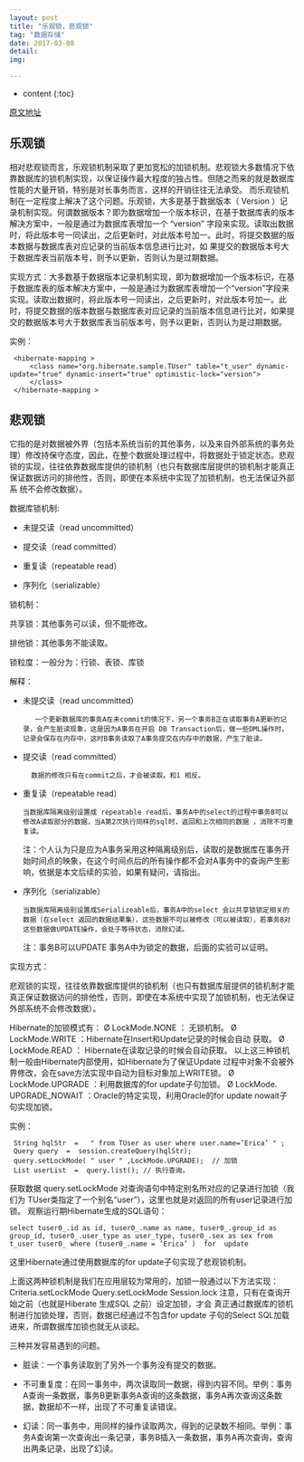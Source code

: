 ```yaml
---
layout: post
title: "乐观锁，悲观锁"
tag: "数据存储"
date: 2017-03-08
detail: 
img: 

---
```


* content
{:toc}

[原文地址](https://www.cnblogs.com/coderMark/p/5599508.html)

## 乐观锁

 相对悲观锁而言，乐观锁机制采取了更加宽松的加锁机制。悲观锁大多数情况下依靠数据库的锁机制实现，以保证操作最大程度的独占性。但随之而来的就是数据库 性能的大量开销，特别是对长事务而言，这样的开销往往无法承受。 而乐观锁机制在一定程度上解决了这个问题。乐观锁，大多是基于数据版本（ Version ）记录机制实现。何谓数据版本？即为数据增加一个版本标识，在基于数据库表的版本解决方案中，一般是通过为数据库表增加一个 “version” 字段来实现。读取出数据时，将此版本号一同读出，之后更新时，对此版本号加一。此时，将提交数据的版本数据与数据库表对应记录的当前版本信息进行比对，如 果提交的数据版本号大于数据库表当前版本号，则予以更新，否则认为是过期数据。

实现方式：大多数基于数据版本记录机制实现，即为数据增加一个版本标识，在基于数据库表的版本解决方案中，一般是通过为数据库表增加一个“version”字段来实现。读取出数据时，将此版本号一同读出，之后更新时，对此版本号加一。此时，将提交数据的版本数据与数据库表对应记录的当前版本信息进行比对，如果提交的数据版本号大于数据库表当前版本号，则予以更新，否则认为是过期数据。  

实例：

```
 <hibernate-mapping >  
	 <class name="org.hibernate.sample.TUser" table="t_user" dynamic-update="true" dynamic-insert="true" optimistic-lock="version">  
	 </class>  
 </hibernate-mapping >  
```
 

## 悲观锁

它指的是对数据被外界（包括本系统当前的其他事务，以及来自外部系统的事务处理）修改持保守态度，因此，在整个数据处理过程中，将数据处于锁定状态。悲观锁的实现，往往依靠数据库提供的锁机制（也只有数据库层提供的锁机制才能真正保证数据访问的排他性，否则，即使在本系统中实现了加锁机制，也无法保证外部系 统不会修改数据）。

数据库锁机制:

* 未提交读（read uncommitted）

* 提交读（read committed）

* 重复读（repeatable read）

* 序列化（serializable）

锁机制：

   共享锁：其他事务可以读，但不能修改。

   排他锁：其他事务不能读取。

锁粒度：一般分为：行锁、表锁、库锁

解释：

* 未提交读（read uncommitted）

         一个更新数据库的事务A在未commit的情况下，另一个事务B正在读取事务A更新的记录，会产生脏读现象，这是因为A事务在开启 DB Transaction后，做一些DML操作时，记录会保存在内存中，这时B事务读取了A事务提交在内存中的数据，产生了脏读。

* 提交读（read committed）

        数据的修改只有在commit之后，才会被读取。和1 相反。

* 重复读（repeatable read）

      当数据库隔离级别设置成 repeatable read后，事务A中的select的过程中事务B可以修改A读取部分的数据，当A第2次执行同样的sql时，返回和上次相同的数据 ，消除不可重复读。

    注：个人认为只是应为A事务采用这种隔离级别后，读取的是数据库在事务开始时间点的映象，在这个时间点后的所有操作都不会对A事务中的查询产生影响，依据是本文后续的实验，如果有疑问，请指出。

* 序列化（serializable）

      当数据库隔离级别设置成Serializeable后，事务A中的select 会以共享锁锁定相关的数据（在select 返回的数据结果集），这些数据不可以被修改（可以被读取），若事务B对这些数据做UPDATE操作，会处于等待状态，消除幻读。

     注：事务B可以UPDATE 事务A中为锁定的数据，后面的实验可以证明。
	 
实现方式：

悲观锁的实现，往往依靠数据库提供的锁机制（也只有数据库层提供的锁机制才能真正保证数据访问的排他性，否则，即使在本系统中实现了加锁机制，也无法保证外部系统不会修改数据）。 

Hibernate的加锁模式有： 
Ø LockMode.NONE ： 无锁机制。 
Ø LockMode.WRITE ：Hibernate在Insert和Update记录的时候会自动 
获取。 
Ø LockMode.READ ： Hibernate在读取记录的时候会自动获取。 
以上这三种锁机制一般由Hibernate内部使用，如Hibernate为了保证Update 
过程中对象不会被外界修改，会在save方法实现中自动为目标对象加上WRITE锁。 
Ø LockMode.UPGRADE ：利用数据库的for update子句加锁。 
Ø LockMode. UPGRADE_NOWAIT ：Oracle的特定实现，利用Oracle的for update nowait子句实现加锁。

实例：

```
 String hqlStr  =   " from TUser as user where user.name=’Erica’ " ; 
 Query query  =  session.createQuery(hqlStr); 
 query.setLockMode( " user " ,LockMode.UPGRADE);  // 加锁  
 List userList  =  query.list(); // 执行查询，

```	 
获取数据 query.setLockMode 对查询语句中特定别名所对应的记录进行加锁（我们为 TUser类指定了一个别名“user”），这里也就是对返回的所有user记录进行加锁。 观察运行期Hibernate生成的SQL语句：
```
select tuser0_.id as id, tuser0_.name as name, tuser0_.group_id as group_id, tuser0_.user_type as user_type, tuser0_.sex as sex from t_user tuser0_ where (tuser0_.name = ’Erica’ )  for  update
``` 
这里Hibernate通过使用数据库的for update子句实现了悲观锁机制。 

上面这两种锁机制是我们在应用层较为常用的，加锁一般通过以下方法实现： 
Criteria.setLockMode 
Query.setLockMode 
Session.lock 
注意，只有在查询开始之前（也就是Hiberate 生成SQL 之前）设定加锁，才会 真正通过数据库的锁机制进行加锁处理，否则，数据已经通过不包含for update 子句的Select SQL加载进来，所谓数据库加锁也就无从谈起。


三种并发容易遇到的问题。

* 脏读：一个事务读取到了另外一个事务没有提交的数据。

* 不可重复度：在同一事务中，两次读取同一数据，得到内容不同。举例：事务A查询一条数据，事务B更新事务A查询的这条数据，事务A再次查询这条数据，数据却不一样，出现了不可重复读错误。

* 幻读：同一事务中，用同样的操作读取两次，得到的记录数不相同。举例：事务A查询第一次查询出一条记录，事务B插入一条数据，事务A再次查询，查询出两条记录，出现了幻读。
